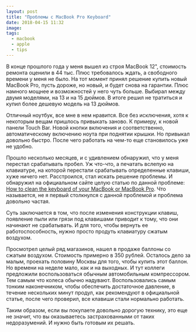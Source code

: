 ```yaml
---
layout: post
title: "Проблемы с MacBook Pro Keyboard"
date: 2018-04-15 11:32
image:
tags:
  - macbook
  - apple
  - tips
---
```


В конце прошлого года у меня вышел из строя MacBook 12", стоимость ремонта оценили в 44 тыс. Плюс требовалось ждать, а свободного времени у меня не было. На тот момент принял решение купить новый MacBook Pro, пусть дороже, но новый, и будет снова на гарантии. Плюс намного мощнее и возможностей у него чуть больше. Выбирал между двумя моделями, на 13 и на 15 дюймов. В итоге решил не тратиться и купил более дешевую модель на 13 дюймов.

Отличный ноутбук, все мне в нем нравится. Все без исключения, хотя к некоторым вещам пришлось привыкать заново. К примеру, к новой панели Touch Bar. Новой кнопки включения и соответственно, автоматическому включению ноута при поднятии крышки. Но привыкал довольно быстро. После чего работать на чем-то еще становилось уже не удобно.

Прошло несколько месяцев, и с удивлением обнаружил, что у меня перестал срабатывать пробел. Уж что-что, а печатать вслепую на клавиатуре, на которой перестали срабатывать определенные клавиши, хуже ничего нет. Расстроился, стал искать решение проблемы. И обнаружил на официальном сайте целую статью по данной проблеме: [How to clean the keyboard of your MacBook or MacBook Pro](https://support.apple.com/en-us/HT205662). Что называется, не я первый столкнулся с данной проблемой и проблема довольно частая.

Суть заключается в том, что после изменения конструкции клавиш, появление пыли или грязи под клавишами приводит к тому, что они начинают не срабатывать. И для того, чтобы вернуть ее работоспособность, нужно просто продуть клавиатуру сжатым воздухом.

Просмотрел целый ряд магазинов, нашел в продаже баллоны со сжатым воздухом. Стоимость примерно в 350 рублей. Осталось дело за малым, проехать половину Москвы для того, чтобы купить этот баллон. Но времени на неделе мало, как и на выходных. И тут коллеги предложили воспользоваться обычным автомобильным компрессором. Тем самым что колеса обычно надувают. Воспользовались самым тонким наконечником, чтобы обеспечить достаточное давление, в течение нескольких минут продул, как рекомендуют в официальной статье, после чего проверил, все клавиши стали нормально работать.

Таким образом, если вы покупаете довольно дорогую технику, это еще не значит, что вы оказываетесь застрахованными от таких недоразумений. И нужно быть готовым их решать.
